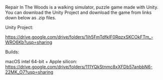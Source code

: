 Repair In The Woods is a walking simulator, puzzle game made with Unity. You can download the Unity Project and download the game from links down below as .zip files.

Unity Project:

https://drive.google.com/drive/folders/1ih5FmTdfkIF0RqzxSKCOkFTm_-WRO6Kb?usp=sharing



Builds:

macOS intel 64-bit + Apple silicon: https://drive.google.com/drive/folders/111YQkStnmc8xXFDb57anbbN6-22MK_O7?usp=sharing




